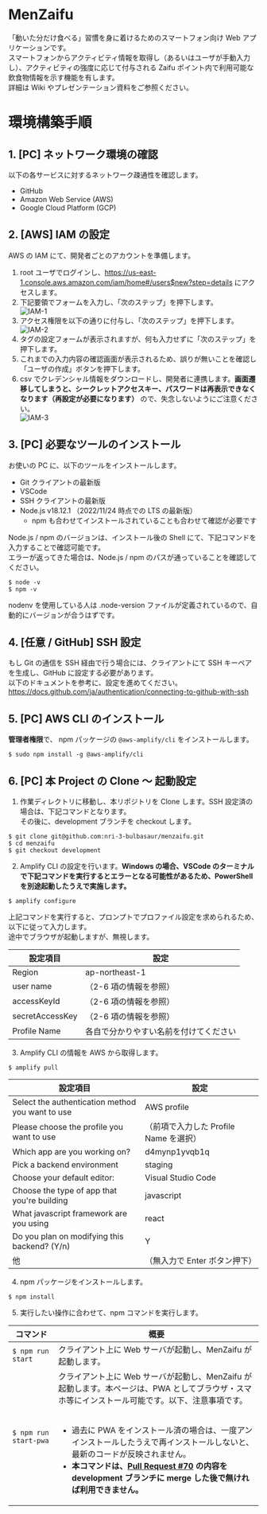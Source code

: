 # MenZaifu

「動いた分だけ食べる」習慣を身に着けるためのスマートフォン向け Web アプリケーションです。  
スマートフォンからアクティビティ情報を取得し（あるいはユーザが手動入力し）、アクティビティの強度に応じて付与される Zaifu ポイント内で利用可能な飲食物情報を示す機能を有します。  
詳細は Wiki やプレゼンテーション資料をご参照ください。

# 環境構築手順

## 1. [PC] ネットワーク環境の確認

以下の各サービスに対するネットワーク疎通性を確認します。

- GitHub
- Amazon Web Service (AWS)
- Google Cloud Platform (GCP)

## 2. [AWS] IAM の設定

AWS の IAM にて、開発者ごとのアカウントを準備します。

1. root ユーザでログインし、https://us-east-1.console.aws.amazon.com/iam/home#/users$new?step=details にアクセスします。
2. 下記要領でフォームを入力し、「次のステップ」を押下します。<br />![IAM-1](/img/1-1.png)
3. アクセス権限を以下の通りに付与し、「次のステップ」を押下します。<br />![IAM-2](/img/1-2.png)
4. タグの設定フォームが表示されますが、何も入力せずに「次のステップ」を押下します。
5. これまでの入力内容の確認画面が表示されるため、誤りが無いことを確認し「ユーザの作成」ボタンを押下します。
6. csv でクレデンシャル情報をダウンロードし、開発者に連携します。**画面遷移してしまうと、シークレットアクセスキー、パスワードは再表示できなくなります（再設定が必要になります）** ので、失念しないようにご注意ください。<br />![IAM-3](/img/1-3.png)

## 3. [PC] 必要なツールのインストール

お使いの PC に、以下のツールをインストールします。

- Git クライアントの最新版
- VSCode
- SSH クライアントの最新版
- Node.js v18.12.1 （2022/11/24 時点での LTS の最新版）
  - npm も合わせてインストールされていることも合わせて確認が必要です

Node.js / npm のバージョンは、インストール後の Shell にて、下記コマンドを入力することで確認可能です。  
エラーが返ってきた場合は、Node.js / npm のパスが通っていることを確認してください。

```
$ node -v
$ npm -v
```

nodenv を使用している人は .node-version ファイルが定義されているので、自動的にバージョンが合うはずです。

## 4. [任意 / GitHub] SSH 設定

もし Git の通信を SSH 経由で行う場合には、クライアントにて SSH キーペアを生成し、GitHub に設定する必要があります。  
以下のドキュメントを参考に、設定を進めてください。  
https://docs.github.com/ja/authentication/connecting-to-github-with-ssh

## 5. [PC] AWS CLI のインストール

**管理者権限**で、 npm パッケージの `@aws-amplify/cli` をインストールします。

```
$ sudo npm install -g @aws-amplify/cli
```

## 6. [PC] 本 Project の Clone ～ 起動設定

1. 作業ディレクトリに移動し、本リポジトリを Clone します。SSH 設定済の場合は、下記コマンドとなります。<br />その後に、development ブランチを checkout します。

```
$ git clone git@github.com:nri-3-bulbasaur/menzaifu.git
$ cd menzaifu
$ git checkout development
```

2. Amplify CLI の設定を行います。**Windows の場合、VSCode のターミナルで下記コマンドを実行するとエラーとなる可能性があるため、PowerShell を別途起動したうえで実施します。**

```
$ amplify configure
```

上記コマンドを実行すると、プロンプトでプロファイル設定を求められるため、以下に従って入力します。  
途中でブラウザが起動しますが、無視します。

| 設定項目        | 設定                                   |
| --------------- | -------------------------------------- |
| Region          | ap-northeast-1                         |
| user name       | （2-6 項の情報を参照）                 |
| accessKeyId     | （2-6 項の情報を参照）                 |
| secretAccessKey | （2-6 項の情報を参照）                 |
| Profile Name    | 各自で分かりやすい名前を付けてください |

3. Amplify CLI の情報を AWS から取得します。

```
$ amplify pull
```

| 設定項目                                         | 設定                                   |
| ------------------------------------------------ | -------------------------------------- |
| Select the authentication method you want to use | AWS profile                            |
| Please choose the profile you want to use        | （前項で入力した Profile Name を選択） |
| Which app are you working on?                    | d4mynp1yvqb1q                          |
| Pick a backend environment                       | staging                                |
| Choose your default editor:                      | Visual Studio Code                     |
| Choose the type of app that you're building      | javascript                             |
| What javascript framework are you using          | react                                  |
| Do you plan on modifying this backend? (Y/n)     | Y                                      |
| 他                                               | （無入力で Enter ボタン押下）          |

4. npm パッケージをインストールします。

```
$ npm install
```

5. 実行したい操作に合わせて、npm コマンドを実行します。

| コマンド              | 概要                                                                                                                                                                                                                                                                                                                                                                                                                                                                   |
| --------------------- | ---------------------------------------------------------------------------------------------------------------------------------------------------------------------------------------------------------------------------------------------------------------------------------------------------------------------------------------------------------------------------------------------------------------------------------------------------------------------- |
| `$ npm run start`     | クライアント上に Web サーバが起動し、MenZaifu が起動します。                                                                                                                                                                                                                                                                                                                                                                                                           |
| `$ npm run start-pwa` | クライアント上に Web サーバが起動し、MenZaifu が起動します。本ページは、PWA としてブラウザ・スマホ等にインストール可能です。以下、注意事項です。<br /><br /><ul><li>過去に PWA をインストール済の場合は、一度アンインストールしたうえで再インストールしないと、最新のコードが反映されません。<li>**本コマンドは、[Pull Request #70](https://github.com/nri-3-bulbasaur/menzaifu/pull/70) の内容を development ブランチに merge した後で無ければ利用できません。**</ul> |
